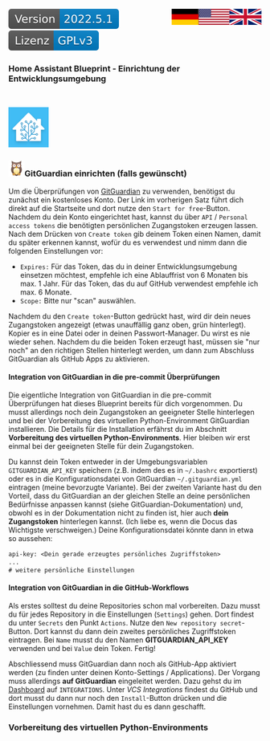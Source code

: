 <a href="Development.en.md"><img src="images/en.svg" valign="top" align="right"/></a>
<a href="Development.md"><img src="images/de.svg" valign="top" align="right"/></a>
[![Version][version-badge]][version-url]
[![License][license-badge]][license-url]
<!--
[![Bugs][bugs-badge]][bugs-url]
-->

### Home Assistant Blueprint - Einrichtung der Entwicklungsumgebung
<br/>

[![Logo][logo]][project-url]

### [![ggshield][ggshield]][ggshield-url]GitGuardian einrichten (falls gewünscht)

Um die Überprüfungen von [GitGuardian][ggshield-url] zu verwenden, benötigst du zunächst ein kostenloses Konto. Der Link im vorherigen Satz führt dich direkt auf die Startseite und dort nutze den ```Start for free```-Button. Nachdem du dein Konto eingerichtet hast, kannst du über ```API``` / ```Personal access tokens``` die benötigten persönlichen Zugangstoken erzeugen lassen. Nach dem Drücken von ```Create token``` gib deinem Token einen Namen, damit du später erkennen kannst, wofür du es verwendest und nimm dann die folgenden Einstellungen vor:

- ```Expires:``` Für das Token, das du in deiner Entwicklungsumgebung einsetzen möchtest, empfehle ich eine Ablauffrist von 6 Monaten bis max. 1 Jahr. Für das Token, das du auf GitHub verwendest empfehle ich max. 6 Monate.
- ```Scope:``` Bitte nur "scan" auswählen.

Nachdem du den ```Create token```-Button gedrückt hast, wird dir dein neues Zugangstoken angezeigt (etwas unauffällig ganz oben, grün hinterlegt). Kopier es in eine Datei oder in deinen Passwort-Manager. Du wirst es nie wieder sehen. Nachdem du die beiden Token erzeugt hast, müssen sie "nur noch" an den richtigen Stellen hinterlegt werden, um dann zum Abschluss GitGuardian als GitHub Apps zu aktivieren.

#### Integration von GitGuardian in die pre-commit Überprüfungen

Die eigentliche Integration von GitGuardian in die pre-commit Überprüfungen hat dieses Blueprint bereits für dich vorgenommen. Du musst allerdings noch dein Zugangstoken an geeigneter Stelle hinterlegen und bei der Vorbereitung des virtuellen Python-Environment GitGuardian installieren. Die Details für die Installation erfährst du im Abschnitt **Vorbereitung des virtuellen Python-Environments**. Hier bleiben wir erst einmal bei der geeigneten Stelle für dein Zugangstoken.

Du kannst dein Token entweder in der Umgebungsvariablen ```GITGUARDIAN_API_KEY``` speichern (z.B. indem des es in ```~/.bashrc``` exportierst) oder es in die Konfigurationsdatei von GitGuardian ```~/.gitguardian.yml``` eintragen (meine bevorzugte Variante). Bei der zweiten Variante hast du den Vorteil, dass du GitGuardian an der gleichen Stelle an deine persönlichen Bedürfnisse anpassen kannst (siehe GitGuardian-Dokumentation) und, obwohl es in der Dokumentation nicht zu finden ist, hier auch **dein Zugangstoken** hinterlegen kannst. (Ich liebe es, wenn die Docus das Wichtigste verschweigen.) Deine Konfigurationsdatei könnte dann in etwa so aussehen:

```
api-key: <Dein gerade erzeugtes persönliches Zugriffstoken>
...
# weitere persönliche Einstellungen
```

#### Integration von GitGuardian in die GitHub-Workflows

Als erstes solltest du deine Repositories schon mal vorbereiten. Dazu musst du für jedes Repository in die Einstellungen (```Settings```) gehen. Dort findest du unter ```Secrets``` den Punkt ```Actions```. Nutze den ```New repository secret```-Button. Dort kannst du dann dein zweites persönliches Zugriffstoken eintragen. Bei ```Name``` musst du den Namen **GITGUARDIAN_API_KEY** verwenden und bei ```Value``` dein Token. Fertig!

Abschliessend muss GitGuardian dann noch als GitHub-App aktiviert werden (zu finden unter deinen Konto-Settings / Applications). Der Vorgang muss allerdings **auf GitGuardian** eingeleitet werden. Dazu gehst du im [Dashboard][gg-dash] auf ```INTEGRATIONS```. Unter *VCS Integrations* findest du GitHub und dort musst du dann nur noch den ```Install```-Button drücken und die Einstellungen vornehmen. Damit hast du es dann geschafft.

### Vorbereitung des virtuellen Python-Environments





[logo]: images/hassio-icon.png
[project-url]: https://homeassistant.io

[license-badge]: images/lizenz.svg
[license-url]: ../LICENSE.md

[version-badge]: images/version.svg
[version-url]: https://github.com/nixe64/Home-Assistant-Blueprint/releases

[ggshield]: images/ggshield.png
[ggshield-url]: https://www.gitguardian.com/
[gg-dash]: https://dashboard.gitguardian.com/